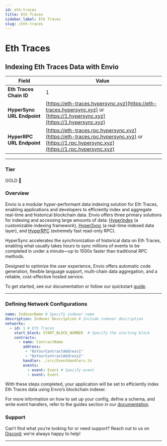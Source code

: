 ```yaml
---
id: eth-traces
title: Eth Traces
sidebar_label: Eth Traces
slug: /eth-traces
---
```


# Eth Traces

## Indexing Eth Traces Data with Envio

| **Field**                     | **Value**                                                                                          |
|-------------------------------|----------------------------------------------------------------------------------------------------|
| **Eth Traces Chain ID**     | 1                                                                                            |
| **HyperSync URL Endpoint**    | [https://eth-traces.hypersync.xyz](https://eth-traces.hypersync.xyz) or [https://1.hypersync.xyz](https://1.hypersync.xyz) |
| **HyperRPC URL Endpoint**     | [https://eth-traces.rpc.hypersync.xyz](https://eth-traces.rpc.hypersync.xyz) or [https://1.rpc.hypersync.xyz](https://1.rpc.hypersync.xyz) |

---

### Tier

GOLD 🏅

### Overview

Envio is a modular hyper-performant data indexing solution for Eth Traces, enabling applications and developers to efficiently index and aggregate real-time and historical blockchain data. Envio offers three primary solutions for indexing and accessing large amounts of data: [HyperIndex](/docs/HyperIndex/overview) (a customizable indexing framework), [HyperSync](/docs/HyperSync/overview) (a real-time indexed data layer), and [HyperRPC](/docs/HyperSync/overview-hyperrpc) (extremely fast read-only RPC).

HyperSync accelerates the synchronization of historical data on Eth Traces, enabling what usually takes hours to sync millions of events to be completed in under a minute—up to 1000x faster than traditional RPC methods.

Designed to optimize the user experience, Envio offers automatic code generation, flexible language support, multi-chain data aggregation, and a reliable, cost-effective hosted service.

To get started, see our documentation or follow our quickstart [guide](/docs/HyperIndex/contract-import).

---

### Defining Network Configurations

```yaml
name: IndexerName # Specify indexer name
description: Indexer Description # Include indexer description
networks:
  - id: 1 # Eth Traces  
    start_block: START_BLOCK_NUMBER  # Specify the starting block
    contracts:
      - name: ContractName
        address:
         - "0xYourContractAddress1"
         - "0xYourContractAddress2"
        handler: ./src/EventHandlers.ts
        events:
          - event: Event # Specify event
          - event: Event
```

With these steps completed, your application will be set to efficiently index Eth Traces data using Envio’s blockchain indexer.

For more information on how to set up your config, define a schema, and write event handlers, refer to the guides section in our [documentation](/docs/HyperIndex/configuration-file).

### Support

Can’t find what you’re looking for or need support? Reach out to us on [Discord](https://discord.com/invite/Q9qt8gZ2fX); we’re always happy to help!

---
